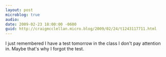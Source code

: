 ```yaml
---
layout: post
microblog: true
audio: 
date: 2009-02-23 18:00:00 -0600
guid: http://craigmcclellan.micro.blog/2009/02/24/t1243117711.html
---
```

I just remembered I have a test tomorrow in the class I don't pay attention in.  Maybe that's why I forgot the test.
